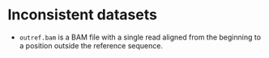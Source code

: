 # Inconsistent datasets

* `outref.bam` is a BAM file with a single read aligned from the beginning to a position outside the reference sequence.